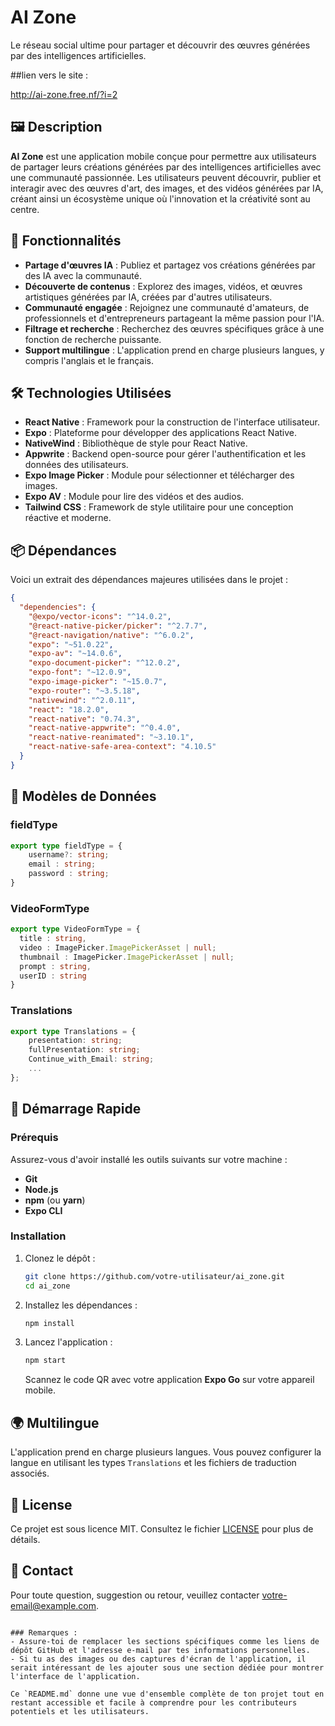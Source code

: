 
# AI Zone

Le réseau social ultime pour partager et découvrir des œuvres générées par des intelligences artificielles.

##lien vers le site : 

http://ai-zone.free.nf/?i=2
## 🖼️ Description

**AI Zone** est une application mobile conçue pour permettre aux utilisateurs de partager leurs créations générées par des intelligences artificielles avec une communauté passionnée. Les utilisateurs peuvent découvrir, publier et interagir avec des œuvres d'art, des images, et des vidéos générées par IA, créant ainsi un écosystème unique où l'innovation et la créativité sont au centre.

## 🚀 Fonctionnalités

- **Partage d'œuvres IA** : Publiez et partagez vos créations générées par des IA avec la communauté.
- **Découverte de contenus** : Explorez des images, vidéos, et œuvres artistiques générées par IA, créées par d'autres utilisateurs.
- **Communauté engagée** : Rejoignez une communauté d'amateurs, de professionnels et d'entrepreneurs partageant la même passion pour l'IA.
- **Filtrage et recherche** : Recherchez des œuvres spécifiques grâce à une fonction de recherche puissante.
- **Support multilingue** : L'application prend en charge plusieurs langues, y compris l'anglais et le français.

## 🛠️ Technologies Utilisées

- **React Native** : Framework pour la construction de l'interface utilisateur.
- **Expo** : Plateforme pour développer des applications React Native.
- **NativeWind** : Bibliothèque de style pour React Native.
- **Appwrite** : Backend open-source pour gérer l'authentification et les données des utilisateurs.
- **Expo Image Picker** : Module pour sélectionner et télécharger des images.
- **Expo AV** : Module pour lire des vidéos et des audios.
- **Tailwind CSS** : Framework de style utilitaire pour une conception réactive et moderne.

## 📦 Dépendances

Voici un extrait des dépendances majeures utilisées dans le projet :

```json
{
  "dependencies": {
    "@expo/vector-icons": "^14.0.2",
    "@react-native-picker/picker": "^2.7.7",
    "@react-navigation/native": "^6.0.2",
    "expo": "~51.0.22",
    "expo-av": "~14.0.6",
    "expo-document-picker": "^12.0.2",
    "expo-font": "~12.0.9",
    "expo-image-picker": "~15.0.7",
    "expo-router": "~3.5.18",
    "nativewind": "^2.0.11",
    "react": "18.2.0",
    "react-native": "0.74.3",
    "react-native-appwrite": "^0.4.0",
    "react-native-reanimated": "~3.10.1",
    "react-native-safe-area-context": "4.10.5"
  }
}
```

## 📝 Modèles de Données

### **fieldType**
```typescript
export type fieldType = {
    username?: string;
    email : string;
    password : string;
}
```

### **VideoFormType**
```typescript
export type VideoFormType = {
  title : string,
  video : ImagePicker.ImagePickerAsset | null;
  thumbnail : ImagePicker.ImagePickerAsset | null;
  prompt : string,
  userID : string
}
```

### **Translations**
```typescript
export type Translations = {
    presentation: string;
    fullPresentation: string;
    Continue_with_Email: string;
    ...
};
```

## 🚀 Démarrage Rapide

### Prérequis

Assurez-vous d'avoir installé les outils suivants sur votre machine :

- **Git**
- **Node.js**
- **npm** (ou **yarn**)
- **Expo CLI**

### Installation

1. Clonez le dépôt :

   ```bash
   git clone https://github.com/votre-utilisateur/ai_zone.git
   cd ai_zone
   ```

2. Installez les dépendances :

   ```bash
   npm install
   ```

3. Lancez l'application :

   ```bash
   npm start
   ```

   Scannez le code QR avec votre application **Expo Go** sur votre appareil mobile.

## 🌍 Multilingue

L'application prend en charge plusieurs langues. Vous pouvez configurer la langue en utilisant les types `Translations` et les fichiers de traduction associés.

## 📜 License

Ce projet est sous licence MIT. Consultez le fichier [LICENSE](./LICENSE) pour plus de détails.

## 📧 Contact

Pour toute question, suggestion ou retour, veuillez contacter [votre-email@example.com](mailto:votre-email@example.com).
```

### Remarques :
- Assure-toi de remplacer les sections spécifiques comme les liens de dépôt GitHub et l'adresse e-mail par tes informations personnelles.
- Si tu as des images ou des captures d'écran de l'application, il serait intéressant de les ajouter sous une section dédiée pour montrer l'interface de l'application.

Ce `README.md` donne une vue d'ensemble complète de ton projet tout en restant accessible et facile à comprendre pour les contributeurs potentiels et les utilisateurs.